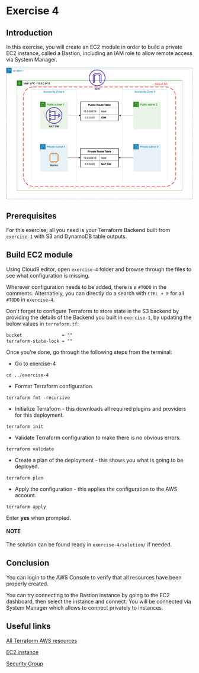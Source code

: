 # Exercise 4

## Introduction

In this exercise, you will create an EC2 module in order to build a private EC2 instance, called a Bastion, including an IAM role to allow remote access via System Manager.

![](./../../images/Readme_Diagrams-Exercise%204.png)

## Prerequisites

For this exercise, all you need is your Terraform Backend built from  `exercise-1` with S3 and DynamoDB table outputs.

## Build EC2 module

Using Cloud9 editor, open `exercise-4` folder and browse through the files to see what configuration is missing.

Wherever configuration needs to be added, there is a `#TODO` in the comments. Alternatiely, you can directly do a search with `CTRL + F` for all `#TODO` in `exercise-4`.

Don't forget to configure Terraform to store state in the S3 backend by providing the details of the Backend you built in `exercise-1`, by updating the below values in `terraform.tf`:

```
bucket               = ""
terraform-state-lock = ""
```

Once you're done, go through the following steps from the terminal:

- Go to exercise-4
```
cd ../exercise-4
```
- Format Terraform configuration.
```
terraform fmt -recursive
```
- Initialize Terraform - this downloads all required plugins and providers for this deployment.
```
terraform init
```
- Validate Terraform configuration to make there is no obvious errors.
```
terraform validate
```
- Create a plan of the deployment - this shows you what is going to be deployed.
```
terraform plan
```
- Apply the configuration - this applies the configuration to the AWS account.
```
terraform apply
```
Enter **yes** when prompted.

#### NOTE

The solution can be found ready in `exercise-4/solution/` if needed.

## Conclusion

You can login to the AWS Console to verify that all resources have been properly created.

You can try connecting to the Bastion instance by going to the EC2 dashboard, then select the instance and connect. You will be connected via System Manager which allows to connect privately to instances.

## Useful links

[All Terraform AWS resources](https://registry.terraform.io/providers/hashicorp/aws/latest/docs)

[EC2 instance](https://registry.terraform.io/providers/hashicorp/aws/latest/docs/resources/instance)

[Security Group](https://registry.terraform.io/providers/hashicorp/aws/latest/docs/resources/security_group)